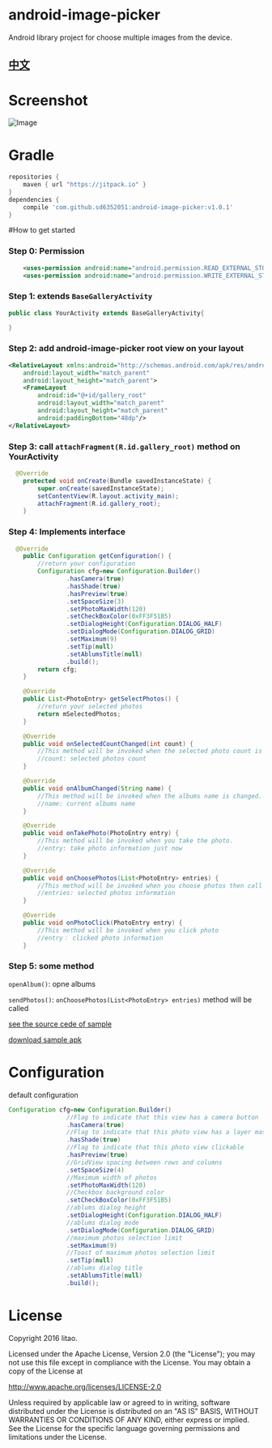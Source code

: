 # android-image-picker
Android library project for choose multiple images from the device.

## [中文](https://github.com/sd6352051/android-image-picker/blob/master/README-ZH.md)
# Screenshot
![Image][1]

# Gradle
``` groovy
repositories { 
    maven { url "https://jitpack.io" }
}
dependencies {
    compile 'com.github.sd6352051:android-image-picker:v1.0.1'
}
```

#How to get started
### Step 0:  Permission 
``` xml
	<uses-permission android:name="android.permission.READ_EXTERNAL_STORAGE" />
    <uses-permission android:name="android.permission.WRITE_EXTERNAL_STORAGE" />
```


### Step 1:  extends `BaseGalleryActivity` 
``` java
public class YourActivity extends BaseGalleryActivity{

}
```
### Step 2:  add android-image-picker root view on your layout
``` xml
<RelativeLayout xmlns:android="http://schemas.android.com/apk/res/android"
    android:layout_width="match_parent"
    android:layout_height="match_parent">
    <FrameLayout
        android:id="@+id/gallery_root"
        android:layout_width="match_parent"
        android:layout_height="match_parent"
        android:paddingBottom="48dp"/>
</RelativeLayout>      
```
### Step 3:  call `attachFragment(R.id.gallery_root)` method on YourActivity
``` java 
  @Override
    protected void onCreate(Bundle savedInstanceState) {
        super.onCreate(savedInstanceState);
        setContentView(R.layout.activity_main);
        attachFragment(R.id.gallery_root);
    }
```

### Step 4: Implements interface
``` java
  @Override
    public Configuration getConfiguration() {
        //return your configuration
        Configuration cfg=new Configuration.Builder()
                .hasCamera(true)
                .hasShade(true)
                .hasPreview(true)
                .setSpaceSize(3)
                .setPhotoMaxWidth(120)
                .setCheckBoxColor(0xFF3F51B5)
                .setDialogHeight(Configuration.DIALOG_HALF)
                .setDialogMode(Configuration.DIALOG_GRID)
                .setMaximum(9)
                .setTip(null)
                .setAblumsTitle(null)
                .build();
        return cfg;
    }

    @Override
    public List<PhotoEntry> getSelectPhotos() {
        //return your selected photos
        return mSelectedPhotos;
    }

    @Override
    public void onSelectedCountChanged(int count) {
        //This method will be invoked when the selected photo count is changed.
        //count: selected photos count
    }

    @Override
    public void onAlbumChanged(String name) {
        //This method will be invoked when the albums name is changed.
        //name: current albums name
    }

    @Override
    public void onTakePhoto(PhotoEntry entry) {
        //This method will be invoked when you take the photo.
        //entry: take photo information just now
    }

    @Override
    public void onChoosePhotos(List<PhotoEntry> entries) {
        //This method will be invoked when you choose photos then call sendPhotos() method.
        //entries: selected photos information
    }

    @Override
    public void onPhotoClick(PhotoEntry entry) {
        //This method will be invoked when you click photo
        //entry： clicked photo information
    }

```
### Step 5:  some method

`openAlbum()`: opne albums 

`sendPhotos()`: `onChoosePhotos(List<PhotoEntry> entries)` method will be called 

[see the source cede of sample](https://github.com/sd6352051/android-image-picker/tree/master/app)

[download sample apk](https://github.com/sd6352051/android-image-picker/blob/master/sample.apk)

# Configuration
default configuration
``` java
Configuration cfg=new Configuration.Builder()
                //Flag to indicate that this view has a camera button
                .hasCamera(true)
                //Flag to indicate that this photo view has a layer mask
                .hasShade(true)
                //Flag to indicate that this photo view clickable
                .hasPreview(true)
                //GridView spacing between rows and columns
                .setSpaceSize(4)
                //Maximum width of photos
                .setPhotoMaxWidth(120)
                //Checkbox background color
                .setCheckBoxColor(0xFF3F51B5)
                //ablums dialog height
                .setDialogHeight(Configuration.DIALOG_HALF)
                //ablums dialog mode
                .setDialogMode(Configuration.DIALOG_GRID)
                //maximum photos selection limit
                .setMaximum(9)
                //Toast of maximum photos selection limit
                .setTip(null)
                //ablums dialog title
                .setAblumsTitle(null)
                .build();
```
  

# License
Copyright 2016 litao.

Licensed under the Apache License, Version 2.0 (the "License");
you may not use this file except in compliance with the License.
You may obtain a copy of the License at

   http://www.apache.org/licenses/LICENSE-2.0

Unless required by applicable law or agreed to in writing, software
distributed under the License is distributed on an "AS IS" BASIS,
WITHOUT WARRANTIES OR CONDITIONS OF ANY KIND, either express or implied.
See the License for the specific language governing permissions and
limitations under the License.













[1]: https://github.com/sd6352051/android-image-picker/blob/master/gif/gallery.gif
